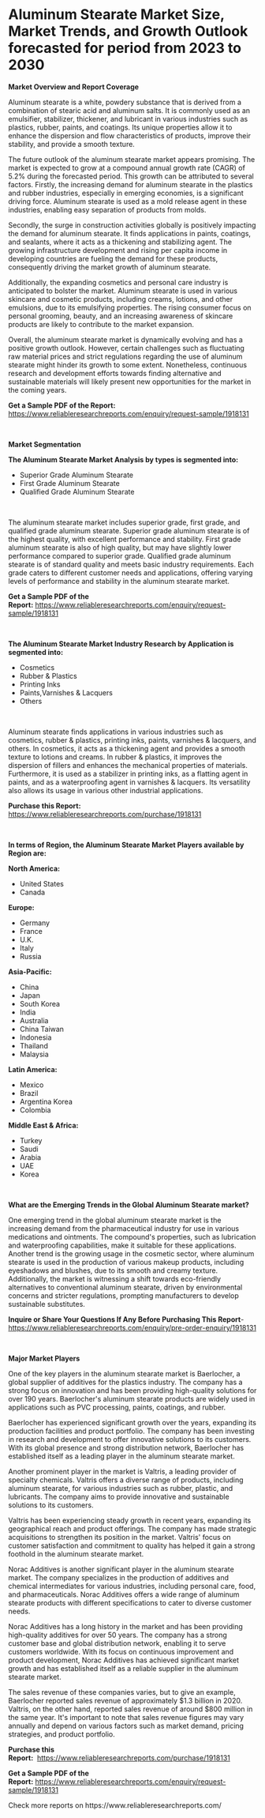 <p><h1>Aluminum Stearate Market Size, Market Trends, and Growth Outlook forecasted for period from 2023 to 2030</h1></p><p><strong>Market Overview and Report Coverage</strong></p>
<p><p>Aluminum stearate is a white, powdery substance that is derived from a combination of stearic acid and aluminum salts. It is commonly used as an emulsifier, stabilizer, thickener, and lubricant in various industries such as plastics, rubber, paints, and coatings. Its unique properties allow it to enhance the dispersion and flow characteristics of products, improve their stability, and provide a smooth texture.</p><p>The future outlook of the aluminum stearate market appears promising. The market is expected to grow at a compound annual growth rate (CAGR) of 5.2% during the forecasted period. This growth can be attributed to several factors. Firstly, the increasing demand for aluminum stearate in the plastics and rubber industries, especially in emerging economies, is a significant driving force. Aluminum stearate is used as a mold release agent in these industries, enabling easy separation of products from molds.</p><p>Secondly, the surge in construction activities globally is positively impacting the demand for aluminum stearate. It finds applications in paints, coatings, and sealants, where it acts as a thickening and stabilizing agent. The growing infrastructure development and rising per capita income in developing countries are fueling the demand for these products, consequently driving the market growth of aluminum stearate.</p><p>Additionally, the expanding cosmetics and personal care industry is anticipated to bolster the market. Aluminum stearate is used in various skincare and cosmetic products, including creams, lotions, and other emulsions, due to its emulsifying properties. The rising consumer focus on personal grooming, beauty, and an increasing awareness of skincare products are likely to contribute to the market expansion.</p><p>Overall, the aluminum stearate market is dynamically evolving and has a positive growth outlook. However, certain challenges such as fluctuating raw material prices and strict regulations regarding the use of aluminum stearate might hinder its growth to some extent. Nonetheless, continuous research and development efforts towards finding alternative and sustainable materials will likely present new opportunities for the market in the coming years.</p></p>
<p><strong>Get a Sample PDF of the Report:</strong> <a href="https://www.reliableresearchreports.com/enquiry/request-sample/1918131">https://www.reliableresearchreports.com/enquiry/request-sample/1918131</a></p>
<p>&nbsp;</p>
<p><strong>Market Segmentation</strong></p>
<p><strong>The Aluminum Stearate Market Analysis by types is segmented into:</strong></p>
<p><ul><li>Superior Grade Aluminum Stearate</li><li>First Grade Aluminum Stearate</li><li>Qualified Grade Aluminum Stearate</li></ul></p>
<p>&nbsp;</p>
<p><p>The aluminum stearate market includes superior grade, first grade, and qualified grade aluminum stearate. Superior grade aluminum stearate is of the highest quality, with excellent performance and stability. First grade aluminum stearate is also of high quality, but may have slightly lower performance compared to superior grade. Qualified grade aluminum stearate is of standard quality and meets basic industry requirements. Each grade caters to different customer needs and applications, offering varying levels of performance and stability in the aluminum stearate market.</p></p>
<p><strong>Get a Sample PDF of the Report:</strong>&nbsp;<a href="https://www.reliableresearchreports.com/enquiry/request-sample/1918131">https://www.reliableresearchreports.com/enquiry/request-sample/1918131</a></p>
<p>&nbsp;</p>
<p><strong>The Aluminum Stearate Market Industry Research by Application is segmented into:</strong></p>
<p><ul><li>Cosmetics</li><li>Rubber & Plastics</li><li>Printing Inks</li><li>Paints,Varnishes & Lacquers</li><li>Others</li></ul></p>
<p>&nbsp;</p>
<p><p>Aluminum stearate finds applications in various industries such as cosmetics, rubber & plastics, printing inks, paints, varnishes & lacquers, and others. In cosmetics, it acts as a thickening agent and provides a smooth texture to lotions and creams. In rubber & plastics, it improves the dispersion of fillers and enhances the mechanical properties of materials. Furthermore, it is used as a stabilizer in printing inks, as a flatting agent in paints, and as a waterproofing agent in varnishes & lacquers. Its versatility also allows its usage in various other industrial applications.</p></p>
<p><strong>Purchase this Report:</strong>&nbsp; <a href="https://www.reliableresearchreports.com/purchase/1918131">https://www.reliableresearchreports.com/purchase/1918131</a></p>
<p>&nbsp;</p>
<p><strong>In terms of Region, the Aluminum Stearate Market Players available by Region are:</strong></p>
<p>
    <p> <strong> North America: </strong>
        <ul>
            <li>United States</li>
            <li>Canada</li>
        </ul>
        </p> 
    <p> <strong> Europe: </strong>
        <ul>
            <li>Germany</li>
            <li>France</li>
            <li>U.K.</li>
            <li>Italy</li>
            <li>Russia</li>
        </ul>
        </p> 
    <p> <strong> Asia-Pacific: </strong>
        <ul>
            <li>China</li>
            <li>Japan</li>
            <li>South Korea</li>
            <li>India</li>
            <li>Australia</li>
            <li>China Taiwan</li>
            <li>Indonesia</li>
            <li>Thailand</li>
            <li>Malaysia</li>
        </ul>
        </p> 
    <p> <strong> Latin America: </strong>
        <ul>
            <li>Mexico</li>
            <li>Brazil</li>
            <li>Argentina Korea</li>
            <li>Colombia</li>
        </ul>
        </p> 
    <p> <strong> Middle East & Africa: </strong>
        <ul>
            <li>Turkey</li>
            <li>Saudi</li>
            <li>Arabia</li>
            <li>UAE</li>
            <li>Korea</li>
        </ul>
    </p>
    </p>
<p>&nbsp;</p>
<p><strong>What are the Emerging Trends in the Global Aluminum Stearate market?</strong></p>
<p><p>One emerging trend in the global aluminum stearate market is the increasing demand from the pharmaceutical industry for use in various medications and ointments. The compound's properties, such as lubrication and waterproofing capabilities, make it suitable for these applications. Another trend is the growing usage in the cosmetic sector, where aluminum stearate is used in the production of various makeup products, including eyeshadows and blushes, due to its smooth and creamy texture. Additionally, the market is witnessing a shift towards eco-friendly alternatives to conventional aluminum stearate, driven by environmental concerns and stricter regulations, prompting manufacturers to develop sustainable substitutes.</p></p>
<p><strong>Inquire or Share Your Questions If Any Before Purchasing This Report</strong>- <a href="https://www.reliableresearchreports.com/enquiry/pre-order-enquiry/1918131">https://www.reliableresearchreports.com/enquiry/pre-order-enquiry/1918131</a></p>
<p>&nbsp;</p>
<p><strong>Major Market Players</strong></p>
<p><p>One of the key players in the aluminum stearate market is Baerlocher, a global supplier of additives for the plastics industry. The company has a strong focus on innovation and has been providing high-quality solutions for over 190 years. Baerlocher's aluminum stearate products are widely used in applications such as PVC processing, paints, coatings, and rubber.</p><p>Baerlocher has experienced significant growth over the years, expanding its production facilities and product portfolio. The company has been investing in research and development to offer innovative solutions to its customers. With its global presence and strong distribution network, Baerlocher has established itself as a leading player in the aluminum stearate market.</p><p>Another prominent player in the market is Valtris, a leading provider of specialty chemicals. Valtris offers a diverse range of products, including aluminum stearate, for various industries such as rubber, plastic, and lubricants. The company aims to provide innovative and sustainable solutions to its customers.</p><p>Valtris has been experiencing steady growth in recent years, expanding its geographical reach and product offerings. The company has made strategic acquisitions to strengthen its position in the market. Valtris' focus on customer satisfaction and commitment to quality has helped it gain a strong foothold in the aluminum stearate market.</p><p>Norac Additives is another significant player in the aluminum stearate market. The company specializes in the production of additives and chemical intermediates for various industries, including personal care, food, and pharmaceuticals. Norac Additives offers a wide range of aluminum stearate products with different specifications to cater to diverse customer needs.</p><p>Norac Additives has a long history in the market and has been providing high-quality additives for over 50 years. The company has a strong customer base and global distribution network, enabling it to serve customers worldwide. With its focus on continuous improvement and product development, Norac Additives has achieved significant market growth and has established itself as a reliable supplier in the aluminum stearate market.</p><p>The sales revenue of these companies varies, but to give an example, Baerlocher reported sales revenue of approximately $1.3 billion in 2020. Valtris, on the other hand, reported sales revenue of around $800 million in the same year. It's important to note that sales revenue figures may vary annually and depend on various factors such as market demand, pricing strategies, and product portfolio.</p></p>
<p><strong>Purchase this Report:</strong>&nbsp;&nbsp;<a href="https://www.reliableresearchreports.com/purchase/1918131">https://www.reliableresearchreports.com/purchase/1918131</a></p>
<p></p>
<p><strong>Get a Sample PDF of the Report:</strong>&nbsp;<a href="https://www.reliableresearchreports.com/enquiry/request-sample/1918131">https://www.reliableresearchreports.com/enquiry/request-sample/1918131</a></p>
<p>Check more reports on https://www.reliableresearchreports.com/</p>